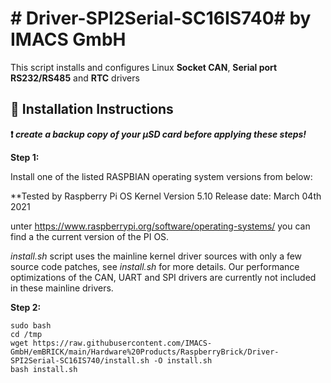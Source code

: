 # # Driver-SPI2Serial-SC16IS740# by IMACS GmbH

This script installs and configures Linux **Socket CAN**, **Serial port RS232/RS485** and **RTC** drivers

## :large_orange_diamond: Installation Instructions

**:heavy_exclamation_mark: _create a backup copy of your µSD card before applying these steps!_**

**Step 1:**

Install one of the listed RASPBIAN operating system versions from below: 

**Tested by Raspberry Pi OS Kernel Version 5.10  Release date: March 04th 2021

unter https://www.raspberrypi.org/software/operating-systems/ you can find a the current version of the PI OS.

   _install.sh_ script uses the mainline kernel driver sources with only a few source code patches, see _install.sh_ for more details. Our performance optimizations of the CAN, UART and SPI drivers are currently not included in these mainline drivers.   


**Step 2:**

```
sudo bash
cd /tmp
wget https://raw.githubusercontent.com/IMACS-GmbH/emBRICK/main/Hardware%20Products/RaspberryBrick/Driver-SPI2Serial-SC16IS740/install.sh -O install.sh
bash install.sh
```
<br />
<br />
<br />




